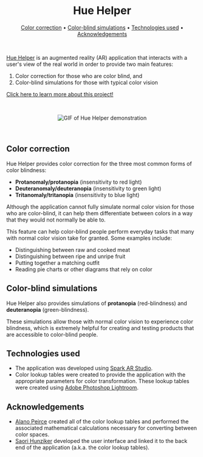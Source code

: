 <h1 align="center">Hue Helper</h1>

<p align="center">
  <a href="#color-correction">Color correction</a> • 
  <a href="#color-blind-simulations">Color-blind simulations</a> • 
  <a href="#technologies-used">Technologies used</a> • 
  <a href="#acknowledgements">Acknowledgements</a>
</p>

&nbsp;

[Hue Helper](https://devpost.com/software/a-ja3nou) is an augmented reality (AR) application that interacts with a user's view of the real world in order to provide two main features:
  1. Color correction for those who are color blind, and 
  2. Color-blind simulations for those with typical color vision
  
  [Click here to learn more about this project!](https://devpost.com/software/a-ja3nou)

&nbsp;

<p align="center">
    <img src="https://user-images.githubusercontent.com/110432500/184529737-4570330b-9218-4f81-bef9-761fb2c3b281.gif" alt="GIF of Hue Helper demonstration" />
</p>

&nbsp;

## Color correction

Hue Helper provides color correction for the three most common forms of color blindness:
  * __Protanomaly/protanopia__ (insensitivity to red light)
  * __Deuteranomaly/deuteranopia__ (insensitivity to green light)
  * __Tritanomaly/tritanopia__ (insensitivity to blue light)

Although the application cannot fully simulate normal color vision for those who are color-blind, it can help them differentiate between colors in a way that they would not normally be able to.

This feature can help color-blind people perform everyday tasks that many with normal color vision take for granted. Some examples include:
* Distinguishing between raw and cooked meat
* Distinguishing between ripe and unripe fruit
* Putting together a matching outfit
* Reading pie charts or other diagrams that rely on color

## Color-blind simulations

Hue Helper also provides simulations of __protanopia__ (red-blindness) and __deuteranopia__ (green-blindness).

These simulations allow those with normal color vision to experience color blindness, which is extremely helpful for creating and testing products that are accessible to color-blind people.

## Technologies used

* The application was developed using [Spark AR Studio](https://sparkar.facebook.com/ar-studio/).
* Color lookup tables were created to provide the application with the appropriate parameters for color transformation. These lookup tables were created using [Adobe Photoshop Lightroom](https://www.adobe.com/products/photoshop-lightroom.html).

## Acknowledgements

* [Alano Peirce]() created all of the color lookup tables and performed the associated mathematical calculations necessary for converting between color spaces.
* [Saori Hunziker](https://devpost.com/pinkokinawa84) developed the user interface and linked it to the back end of the application (a.k.a. the color lookup tables).
